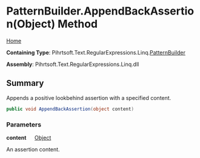 # PatternBuilder\.AppendBackAssertion\(Object\) Method

[Home](../../../../../../README.md)

**Containing Type**: Pihrtsoft\.Text\.RegularExpressions\.Linq\.[PatternBuilder](../README.md)

**Assembly**: Pihrtsoft\.Text\.RegularExpressions\.Linq\.dll

## Summary

Appends a positive lookbehind assertion with a specified content\.

```csharp
public void AppendBackAssertion(object content)
```

### Parameters

**content** &emsp; [Object](https://docs.microsoft.com/en-us/dotnet/api/system.object)

An assertion content\.